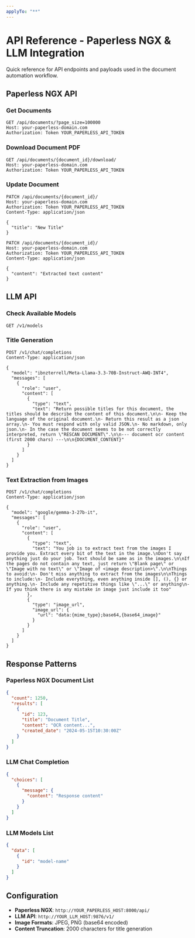 ```yaml
---
applyTo: "**"
---
```


# API Reference - Paperless NGX & LLM Integration

Quick reference for API endpoints and payloads used in the document automation workflow.

## Paperless NGX API

### Get Documents
```http
GET /api/documents/?page_size=100000
Host: your-paperless-domain.com
Authorization: Token YOUR_PAPERLESS_API_TOKEN
```

### Download Document PDF
```http
GET /api/documents/{document_id}/download/
Host: your-paperless-domain.com
Authorization: Token YOUR_PAPERLESS_API_TOKEN
```

### Update Document
```http
PATCH /api/documents/{document_id}/
Host: your-paperless-domain.com
Authorization: Token YOUR_PAPERLESS_API_TOKEN
Content-Type: application/json

{
  "title": "New Title"
}
```

```http
PATCH /api/documents/{document_id}/
Host: your-paperless-domain.com
Authorization: Token YOUR_PAPERLESS_API_TOKEN
Content-Type: application/json

{
  "content": "Extracted text content"
}
```

## LLM API

### Check Available Models
```http
GET /v1/models
```

### Title Generation
```http
POST /v1/chat/completions
Content-Type: application/json

{
  "model": "ibnzterrell/Meta-Llama-3.3-70B-Instruct-AWQ-INT4",
  "messages": [
    {
      "role": "user",
      "content": [
        {
          "type": "text",
          "text": "Return possible titles for this document, the titles should be describe the content of this document.\n\n- Keep the language of the original document.\n- Return this result as a json array.\n- You must respond with only valid JSON.\n- No markdown, only json.\n- In the case the document seems to be not correctly interpreted, return \"RESCAN DOCUMENT\".\n\n--- document ocr content (first 2000 chars) ---\n\n{DOCUMENT_CONTENT}"
        }
      ]
    }
  ]
}
```

### Text Extraction from Images
```http
POST /v1/chat/completions
Content-Type: application/json

{
  "model": "google/gemma-3-27b-it",
  "messages": [
    {
      "role": "user",
      "content": [
        {
          "type": "text",
          "text": "You job is to extract text from the images I provide you. Extract every bit of the text in the image.\nDon't say anything just do your job. Text should be same as in the images.\n\nIf the pages do not contain any text, just return \"Blank page\" or \"Image with no text\" or \"Image of <image description>\".\n\nThings to avoid:\n- Don't miss anything to extract from the images\n\nThings to include:\n- Include everything, even anything inside [], (), {} or anything.\n- Include any repetitive things like \"...\" or anything\n- If you think there is any mistake in image just include it too"
        },
        {
          "type": "image_url",
          "image_url": {
            "url": "data:{mime_type};base64,{base64_image}"
          }
        }
      ]
    }
  ]
}
```

## Response Patterns

### Paperless NGX Document List
```json
{
  "count": 1250,
  "results": [
    {
      "id": 123,
      "title": "Document Title",
      "content": "OCR content...",
      "created_date": "2024-05-15T10:30:00Z"
    }
  ]
}
```

### LLM Chat Completion
```json
{
  "choices": [
    {
      "message": {
        "content": "Response content"
      }
    }
  ]
}
```

### LLM Models List
```json
{
  "data": [
    {
      "id": "model-name"
    }
  ]
}
```

## Configuration

- **Paperless NGX**: `http://YOUR_PAPERLESS_HOST:8000/api/`
- **LLM API**: `http://YOUR_LLM_HOST:9876/v1/`
- **Image Formats**: JPEG, PNG (base64 encoded)
- **Content Truncation**: 2000 characters for title generation
